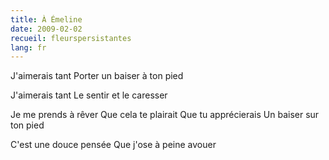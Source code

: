```yaml
---
title: À Émeline
date: 2009-02-02
recueil: fleurspersistantes
lang: fr
---
```


J'aimerais tant
Porter un baiser à ton pied

J'aimerais tant
Le sentir et le caresser

Je me prends à rêver
Que cela te plairait
Que tu apprécierais
Un baiser sur ton pied

C'est une douce pensée
Que j'ose à peine avouer
